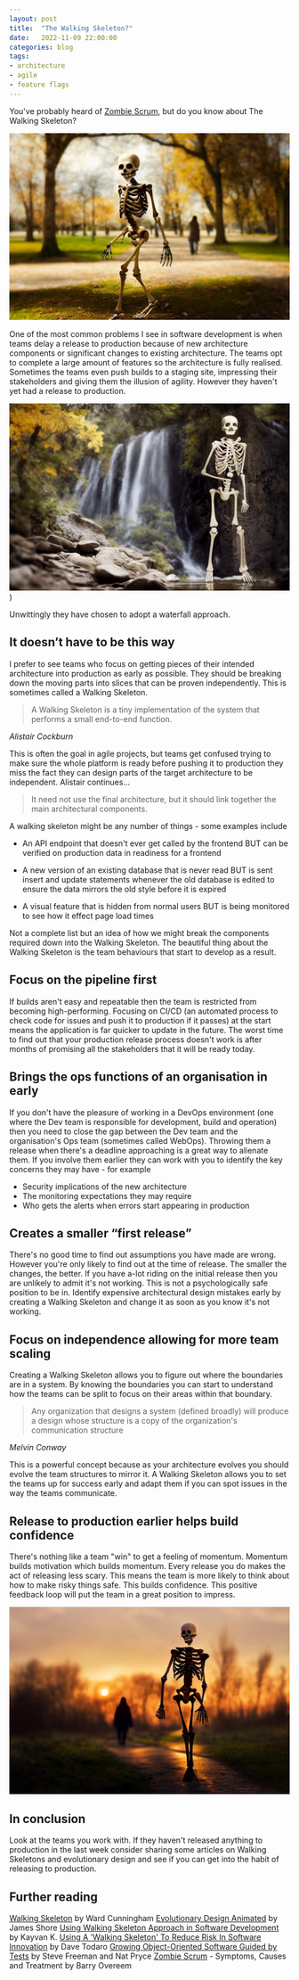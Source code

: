 ```yaml
---
layout: post
title:  "The Walking Skeleton?"
date:   2022-11-09 22:00:00
categories: blog
tags:
- architecture
- agile
- feature flags
---
```


You've probably heard of [Zombie Scrum](https://www.scrum.org/resources/blog/zombie-scrum-symptoms-causes-and-treatment), but do you know about The Walking Skeleton?

![A Skeleton walking through a park](/assets/walking-skeleton-1.png)
<!--break-->

One of the most common problems I see in software development is when teams delay a release to production because of new architecture components or significant changes to existing architecture. The teams opt to complete a large amount of features so the architecture is fully realised. Sometimes the teams even push builds to a staging site, impressing their stakeholders and giving them the illusion of agility. However they haven't yet had a release to production.

![A Walking Skeleton leaving a waterfall](/assets/walking-skeleton-2.png))

Unwittingly they have chosen to adopt a waterfall approach.

## It doesn’t have to be this way
I prefer to see teams who focus on getting pieces of their intended architecture into production as early as possible. They should be breaking down the moving parts into slices that can be proven independently. This is sometimes called a Walking Skeleton.

> A Walking Skeleton is a tiny implementation of the system that performs a small end-to-end function. 

*Alistair Cockburn*

This is often the goal in agile projects, but teams get confused trying to make sure the whole platform is ready before pushing it to production they miss the fact they can design parts of the target architecture to be independent. Alistair continues...

> It need not use the final architecture, but it should link together the main architectural components.

A walking skeleton might be any number of things - some examples include

- An API endpoint that doesn't ever get called by the frontend BUT can be verified on production data in readiness for a frontend

- A new version of an existing database that is never read BUT is sent insert and update statements whenever the old database is edited to ensure the data mirrors the old style before it is expired

- A visual feature that is hidden from normal users BUT is being monitored to see how it effect page load times

Not a complete list but an idea of how we might break the components required down into the Walking Skeleton. The beautiful thing about the Walking Skeleton is the team behaviours that start to develop as a result.

## Focus on the pipeline first

If builds aren't easy and repeatable then the team is restricted from becoming high-performing. Focusing on CI/CD (an automated process to check code for issues and push it to production if it passes) at the start means the application is far quicker to update in the future. The worst time to find out that your production release process doesn't work is after months of promising all the stakeholders that it will be ready today.

## Brings the ops functions of an organisation in early

If you don't have the pleasure of working in a DevOps environment (one where the Dev team is responsible for development, build and operation) then you need to close the gap between the Dev team and the organisation's Ops team (sometimes called WebOps). Throwing them a release when there's a deadline approaching is a great way to alienate them. If you involve them earlier they can work with you to identify the key concerns they may have - for example

- Security implications of the new architecture
- The monitoring expectations they may require
- Who gets the alerts when errors start appearing in production

## Creates a smaller “first release”

There's no good time to find out assumptions you have made are wrong. However you're only likely to find out at the time of release. The smaller the changes, the better. If you have a-lot riding on the initial release then you are unlikely to admit it's not working. This is not a psychologically safe position to be in. Identify expensive architectural design mistakes early by creating a Walking Skeleton and change it as soon as you know it's not working.

## Focus on independence allowing for more team scaling

Creating a Walking Skeleton allows you to figure out where the boundaries are in a system. By knowing the boundaries you can start to understand how the teams can be split to focus on their areas within that boundary. 

> Any organization that designs a system (defined broadly) will produce a design whose structure is a copy of the organization's communication structure 

*Melvin Conway*

This is a powerful concept because as your architecture evolves you should evolve the team structures to mirror it. A Walking Skeleton allows you to set the teams up for success early and adapt them if you can spot issues in the way the teams communicate.

## Release to production earlier helps build confidence

There's nothing like a team "win" to get a feeling of momentum. Momentum builds motivation which builds momentum. Every release you do makes the act of releasing less scary. This means the team is more likely to think about how to make risky things safe. This builds confidence. This positive feedback loop will put the team in a great position to impress.

![A Walking Skeleton at dusk](/assets/walking-skeleton-3.png)

## In conclusion
Look at the teams you work with. If they haven't released anything to production in the last week consider sharing some articles on Walking Skeletons and evolutionary design and see if you can get into the habit of releasing to production.

## Further reading
[Walking Skeleton](https://wiki.c2.com/?WalkingSkeleton) by Ward Cunningham
[Evolutionary Design Animated](https://www.youtube.com/watch?v=QJRAeoOHewo) by James Shore
[Using Walking Skeleton Approach in Software Development](https://medium.com/kayvan-kaseb/using-walking-skeleton-approach-in-software-development-943c3d69a8c0) by Kayvan K.
[Using A 'Walking Skeleton' To Reduce Risk In Software Innovation](https://www.forbes.com/sites/forbestechcouncil/2020/01/02/using-a-walking-skeleton-to-reduce-risk-in-software-innovation/?sh=566c6a233b1c) by Dave Todaro
[Growing Object-Oriented Software Guided by Tests](http://www.growing-object-oriented-software.com/) by Steve Freeman and Nat Pryce
[Zombie Scrum](https://www.scrum.org/resources/blog/zombie-scrum-symptoms-causes-and-treatment) - Symptoms, Causes and Treatment by Barry Overeem